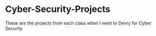 # Cyber-Security-Projects
These are the projects from each class when I went to Devry for Cyber Security
